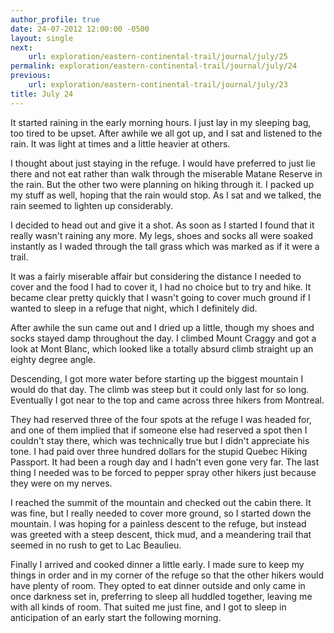 ```yaml
---
author_profile: true
date: 24-07-2012 12:00:00 -0500
layout: single
next:
    url: exploration/eastern-continental-trail/journal/july/25
permalink: exploration/eastern-continental-trail/journal/july/24
previous:
    url: exploration/eastern-continental-trail/journal/july/23
title: July 24
---
```

It started raining in the early morning hours. I just lay in my sleeping bag, too tired to be upset. After awhile we all got up, and I sat and listened to the rain. It was light at times and a little heavier at others.

I thought about just staying in the refuge. I would have preferred to just lie there and not eat rather than walk through the miserable Matane Reserve in the rain. But the other two were planning on hiking through it. I packed up my stuff as well, hoping that the rain would stop. As I sat and we talked, the rain seemed to lighten up considerably.

I decided to head out and give it a shot. As soon as I started I found that it really wasn't raining any more. My legs, shoes and socks all were soaked instantly as I waded through the tall grass which was marked as if it were a trail.

It was a fairly miserable affair but considering the distance I needed to cover and the food I had to cover it, I had no choice but to try and hike. It became clear pretty quickly that I wasn't going to cover much ground if I wanted to sleep in a refuge that night, which I definitely did.

After awhile the sun came out and I dried up a little, though my shoes and socks stayed damp throughout the day. I climbed Mount Craggy and got a look at Mont Blanc, which looked like a totally absurd climb straight up an eighty degree angle.

Descending, I got more water before starting up the biggest mountain I would do that day. The climb was steep but it could only last for so long. Eventually I got near to the top and came across three hikers from Montreal.

They had reserved three of the four spots at the refuge I was headed for, and one of them implied that if someone else had reserved a spot then I couldn't stay there, which was technically true but I didn't appreciate his tone. I had paid over three hundred dollars for the stupid Quebec Hiking Passport. It had been a rough day and I hadn't even gone very far. The last thing I needed was to be forced to pepper spray other hikers just because they were on my nerves.

I reached the summit of the mountain and checked out the cabin there. It was fine, but I really needed to cover more ground, so I started down the mountain. I was hoping for a painless descent to the refuge, but instead was greeted with a steep descent, thick mud, and a meandering trail that seemed in no rush to get to Lac Beaulieu.

Finally I arrived and cooked dinner a little early. I made sure to keep my things in order and in my corner of the refuge so that the other hikers would have plenty of room. They opted to eat dinner outside and only came in once darkness set in, preferring to sleep all huddled together, leaving me with all kinds of room. That suited me just fine, and I got to sleep in anticipation of an early start the following morning.
